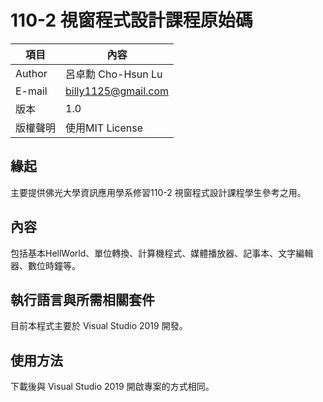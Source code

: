 # 110-2 視窗程式設計課程原始碼

|項目|內容|
|---|---|
|Author|呂卓勳 Cho-Hsun Lu|
|E-mail|billy1125@gmail.com|
|版本|1.0|
|版權聲明|使用MIT License|

## 緣起

主要提供佛光大學資訊應用學系修習110-2 視窗程式設計課程學生參考之用。

## 內容

包括基本HellWorld、單位轉換、計算機程式、媒體播放器、記事本、文字編輯器、數位時鐘等。

## 執行語言與所需相關套件

目前本程式主要於 Visual Studio 2019 開發。

## 使用方法

下載後與 Visual Studio 2019 開啟專案的方式相同。
